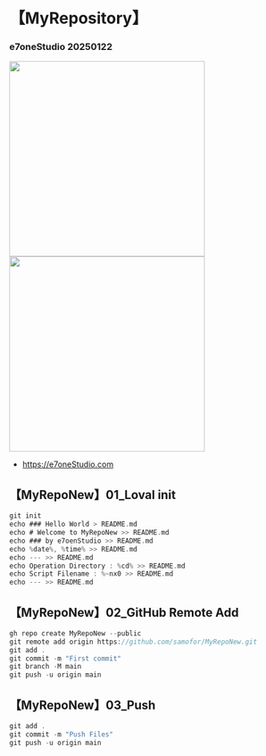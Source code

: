 # 【MyRepository】
### e7oneStudio 20250122

<img src="https://e7onestudio.com/wp-content/uploads/FilesShare20240905_AIGC_SD_MyLora_DozhaiGirl_00522.jpg" width="350"> <img src="https://e7onestudio.com/wp-content/uploads/FilesShare20240905_AIGC_SD_MyLora_DozhaiGirl_00426.jpg" width="350">

- https://e7oneStudio.com



## 【MyRepoNew】01_Loval init
```c
git init
echo ### Hello World > README.md
echo # Welcome to MyRepoNew >> README.md
echo ### by e7oenStudio >> README.md
echo %date%, %time% >> README.md
echo --- >> README.md 
echo Operation Directory : %cd% >> README.md
echo Script Filename : %~nx0 >> README.md
echo --- >> README.md 
```

## 【MyRepoNew】02_GitHub Remote Add
```c
gh repo create MyRepoNew --public
git remote add origin https://github.com/samofor/MyRepoNew.git
git add .
git commit -m "First commit" 
git branch -M main
git push -u origin main

```

## 【MyRepoNew】03_Push 
```c
git add .
git commit -m "Push Files" 
git push -u origin main

```
